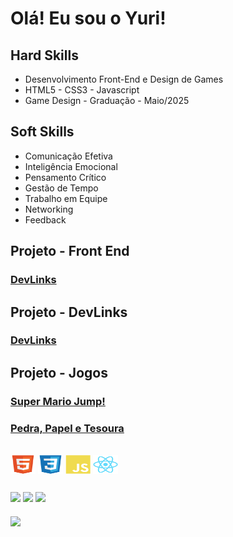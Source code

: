 <html>
   
   <body>
<h1>Olá! Eu sou o Yuri!</h1>


   <h2>Hard Skills</h2>
<ul>
   <li> Desenvolvimento Front-End e Design de Games</li>
   <li> HTML5 - CSS3 - Javascript</li>
   <li> Game Design - Graduação - Maio/2025</li>
   
   
</ul>
   <h2>Soft Skills</h2>
   <ul>
   <li> Comunicação Efetiva</li>
   <li> Inteligência Emocional</li>
   <li> Pensamento Crítico</li>
   <li> Gestão de Tempo</li>
   <li> Trabalho em Equipe</li>
   <li> Networking</li>
   <li> Feedback</li>
   
</ul>

<div>
   <h2>Projeto - Front End</h2>
   <h3><a target="_blank" href = "https://yygermuts.github.io/FrontEndProject1/">DevLinks</a></h3> 
   <h2>Projeto - DevLinks</h2>
  <h3><a target="_blank" href = "https://yygermuts.github.io/dev-links/">DevLinks</a></h3>
   <h2>Projeto - Jogos</h2>
   <h3><a target="_blank" href = "https://yygermuts.github.io/super-mario-jump/"> Super Mario Jump!</a></h3>
   <h3><a target="_blank" href = "https://yygermuts.github.io/pedra-papel-tesoura/">Pedra, Papel e Tesoura</a></h3>
</div>


<div style="display: inline_block"><br>
    <img align="center" alt="HTML" height="30" width="40" src="https://raw.githubusercontent.com/devicons/devicon/master/icons/html5/html5-original.svg">
    <img align="center" alt="CSS" height="30" width="40" src="https://raw.githubusercontent.com/devicons/devicon/master/icons/css3/css3-original.svg">
    <img align="center" alt="Js" height="30" width="40" src="https://raw.githubusercontent.com/devicons/devicon/master/icons/javascript/javascript-plain.svg">
    <img align="center" alt="React" height="30" width="40" src="https://raw.githubusercontent.com/devicons/devicon/master/icons/react/react-original.svg">
</div>

##

<div> 
    <a href = "mailto:yygermuts@gmail.com"><img src="https://img.shields.io/badge/-Gmail-%23333?style=for-the-badge&logo=gmail&logoColor=white" target="_blank"></a>
    <a href="https://www.linkedin.com/in/yuri-germuts-souza-368744b0/" target="_blank"><img src="https://img.shields.io/badge/-LinkedIn-%230077B5?style=for-the-badge&logo=linkedin&logoColor=white" target="_blank"></a> 
    <a href="https://wa.me/5519982840728?text=Ol%C3%A1%21+Seja+bem-vindo.+Me+envie+a+sua+mensagem+que+em+breve+entrarei+em+contato."> <img src="https://img.shields.io/badge/WhatsApp-25D366?style=for-the-badge&logo=whatsapp&logoColor=white" target="_blank"</a> 

   
</div>
<br>
<div style="display: inline_block">

<a href="https://github.com/yygermuts/convoychat">
  <img height=200 align="center" src="https://github-readme-stats.vercel.app/api/top-langs?username=yygermuts&layout=compact&langs_count=8&card_width=320&&theme=dark" />
</a>
</div>

</body>
    </html>
